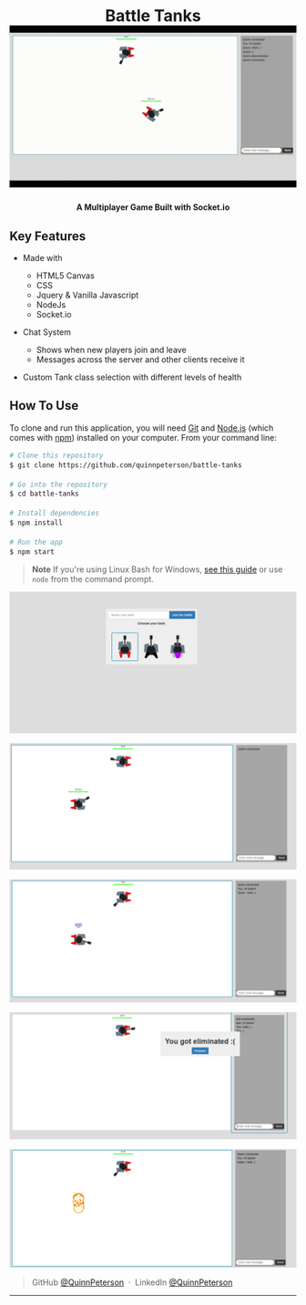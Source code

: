 <h1 align="center">
Battle Tanks

<img alt="battle.gif" src="https://github.com/QuinnPeterson/QuinnPeterson/blob/main/projects/Battle%20Tanks/battle.gif?raw=true" data-hpc="true" class="Box-sc-g0xbh4-0 kzRgrI">

</h1>

<h4 align="center">A Multiplayer Game Built with Socket.io</h4>


## Key Features

* Made with
  - HTML5 Canvas
  - CSS
  - Jquery & Vanilla Javascript
  - NodeJs 
  - Socket.io
  
* Chat System
  - Shows when new players join and leave
  - Messages across the server and other clients receive it
  
* Custom Tank class selection with different levels of health



## How To Use

To clone and run this application, you will need [Git](https://git-scm.com) and [Node.js](https://nodejs.org/en/download/) (which comes with [npm](http://npmjs.com)) installed on your computer. From your command line:

```bash
# Clone this repository
$ git clone https://github.com/quinnpeterson/battle-tanks

# Go into the repository
$ cd battle-tanks

# Install dependencies
$ npm install

# Run the app
$ npm start
```

> **Note**
> If you're using Linux Bash for Windows, [see this guide](https://www.howtogeek.com/261575/how-to-run-graphical-linux-desktop-applications-from-windows-10s-bash-shell/) or use `node` from the command prompt.


![screenshot](https://github.com/QuinnPeterson/QuinnPeterson/blob/main/projects/Battle%20Tanks/Capture.PNG?raw=true)

![screenshot](https://github.com/QuinnPeterson/QuinnPeterson/blob/main/projects/Battle%20Tanks/Capture1.PNG?raw=true)

![screenshot](https://github.com/QuinnPeterson/QuinnPeterson/blob/main/projects/Battle%20Tanks/Capture2.PNG?raw=true)

![screenshot](https://github.com/QuinnPeterson/QuinnPeterson/blob/main/projects/Battle%20Tanks/Capture4.PNG?raw=true)

<img alt="Screenshot (2).png" src="https://github.com/QuinnPeterson/QuinnPeterson/blob/main/projects/Battle%20Tanks/Screenshot%20(2).png?raw=true" data-hpc="true" class="Box-sc-g0xbh4-0 kzRgrI">

> GitHub [@QuinnPeterson](https://github.com/QuinnPeterson) &nbsp;&middot;&nbsp;
> LinkedIn [@QuinnPeterson](https://www.linkedin.com/in/quinn-peterson-software-engineer/)

------------

